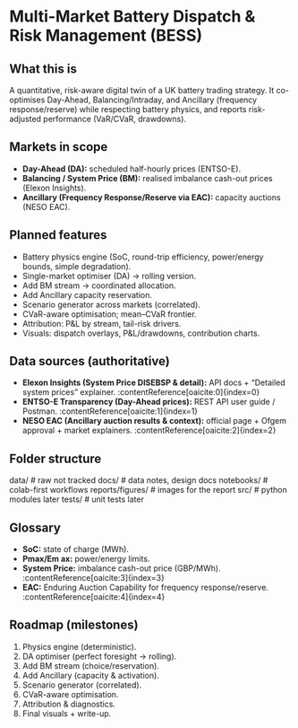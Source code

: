 # Multi-Market Battery Dispatch & Risk Management (BESS)

## What this is
A quantitative, risk-aware digital twin of a UK battery trading strategy. It co-optimises Day-Ahead, Balancing/Intraday, and Ancillary (frequency response/reserve) while respecting battery physics, and reports risk-adjusted performance (VaR/CVaR, drawdowns).

## Markets in scope
- **Day-Ahead (DA):** scheduled half-hourly prices (ENTSO-E).
- **Balancing / System Price (BM):** realised imbalance cash-out prices (Elexon Insights).
- **Ancillary (Frequency Response/Reserve via EAC):** capacity auctions (NESO EAC).

## Planned features
- Battery physics engine (SoC, round-trip efficiency, power/energy bounds, simple degradation).
- Single-market optimiser (DA) → rolling version.
- Add BM stream → coordinated allocation.
- Add Ancillary capacity reservation.
- Scenario generator across markets (correlated).
- CVaR-aware optimisation; mean–CVaR frontier.
- Attribution: P&L by stream, tail-risk drivers.
- Visuals: dispatch overlays, P&L/drawdowns, contribution charts.

## Data sources (authoritative)
- **Elexon Insights (System Price DISEBSP & detail):** API docs + “Detailed system prices” explainer. :contentReference[oaicite:0]{index=0}
- **ENTSO-E Transparency (Day-Ahead prices):** REST API user guide / Postman. :contentReference[oaicite:1]{index=1}
- **NESO EAC (Ancillary auction results & context):** official page + Ofgem approval + market explainers. :contentReference[oaicite:2]{index=2}

## Folder structure
data/ # raw not tracked
docs/ # data notes, design docs
notebooks/ # colab-first workflows
reports/figures/ # images for the report
src/ # python modules later
tests/ # unit tests later


## Glossary
- **SoC:** state of charge (MWh).
- **Pmax/Em ax:** power/energy limits.
- **System Price:** imbalance cash-out price (GBP/MWh). :contentReference[oaicite:3]{index=3}
- **EAC:** Enduring Auction Capability for frequency response/reserve. :contentReference[oaicite:4]{index=4}

## Roadmap (milestones)
1) Physics engine (deterministic).  
2) DA optimiser (perfect foresight → rolling).  
3) Add BM stream (choice/reservation).  
4) Add Ancillary (capacity & activation).  
5) Scenario generator (correlated).  
6) CVaR-aware optimisation.  
7) Attribution & diagnostics.  
8) Final visuals + write-up.
